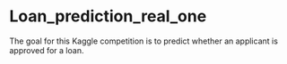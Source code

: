 # Loan_prediction_real_one
The goal for this Kaggle competition is to predict whether an applicant is approved for a loan.
